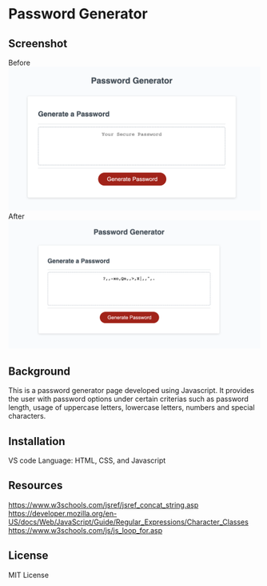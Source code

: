 # Password Generator 

## Screenshot
Before
<img src="images/challenge 3.png">
After
<img src="images/challenge 3 results.png">


## Background
This is a password generator page developed using Javascript. It provides the user with password options under certain criterias such as password length, usage of uppercase letters, lowercase letters, numbers and special characters.


## Installation
VS code
Language: HTML, CSS, and Javascript

## Resources 
 https://www.w3schools.com/jsref/jsref_concat_string.asp
 https://developer.mozilla.org/en-US/docs/Web/JavaScript/Guide/Regular_Expressions/Character_Classes
 https://www.w3schools.com/js/js_loop_for.asp

## License
MIT License
